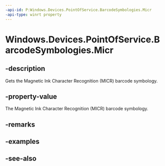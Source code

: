 ----api-id: P:Windows.Devices.PointOfService.BarcodeSymbologies.Micr
-api-type: winrt property
---<!-- Property syntaxpublic uint Micr { get; }--># Windows.Devices.PointOfService.BarcodeSymbologies.Micr## -descriptionGets the Magnetic Ink Character Recognition (MICR) barcode symbology.## -property-valueThe Magnetic Ink Character Recognition (MICR) barcode symbology.## -remarks## -examples## -see-also